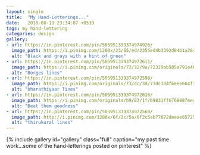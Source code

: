 ```yaml
---
layout: single
title:  "My Hand-Letterings..."
date:   2018-08-19 23:34:07 +0530
tags: my hand-lettering 
categories: design
gallery:
- url: https://in.pinterest.com/pin/505951339374974926/
  image_path: https://i.pinimg.com/1200x/23/55/ed/2355ed4b3392d84b1a284db3aa13e88a.jpg
  alt: "Black and grays with a hint of green"
- url: https://in.pinterest.com/pin/505951339374972611/
  image_path: https://i.pinimg.com/originals/72/32/9a/72329ab505a791e4be070e52cba3fb89.jpg
  alt: "Borges lines"
- url: https://in.pinterest.com/pin/505951339374972598/
  image_path: https://i.pinimg.com/originals/73/dc/3d/73dc3d4f6eee664f7634c00fb9f251ae.jpg
  alt: "bharathiyaar lines"  
- url: https://in.pinterest.com/pin/505951339374972616/
  image_path: https://i.pinimg.com/originals/b9/83/1f/b9831ff6769887eead9c8bb89ac9bd34.jpg
  alt: "Beat them goodness"
- url: https://in.pinterest.com/pin/505951339374972568/
  image_path: http://i.pinimg.com/1200x/6f/2c/5a/6f2c5ab77672deeae05725d81197a1f6.jpg
  alt: "thirukural lines"    
---
```

    

{% include gallery id="gallery" class="full" caption="my past time work...some of the hand-letterings posted on pinterest" %}